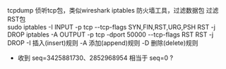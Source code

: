 
tcpdump 侦听tcp包，类似wireshark
iptables 防火墙工具，过滤数据包
过滤RST包  
    sudo iptables -I INPUT -p tcp --tcp-flags SYN,FIN,RST,URG,PSH RST -j DROP
    iptables -A OUTPUT -p tcp -dport 50000 --tcp-flags RST RST -j DROP
    -I 插入(insert)规则 -A 添加(append)规则 -D 删除(delete)规则

* 收到 seq=3425881730、2852968954 相当于 seq=0 ?
